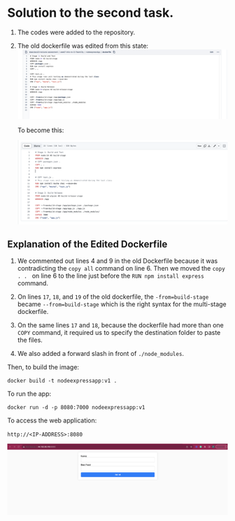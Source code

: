 # Solution to the second task.

1. The codes were added to the repository.
2. The old dockerfile was edited from this state:
    ![old-dockerfile](images/dockerfile-old.png)

    To become this:

    ![new-dockerfile](images/dockerfile-new.png)

## Explanation of the Edited Dockerfile
1. We commented out lines 4 and 9 in the old Dockerfile because it was contradicting the `copy all` command on line 6. Then we moved the `copy . . ` on line 6 to the line just before the `RUN npm install express` command.
    
2. On lines `17`, `18`, and `19` of the old dockerfile, the `-from=build-stage` became `--from=build-stage` which is the right syntax for the multi-stage dockerfile.

3. On the same lines `17` and `18`, because the dockerfile had more than one `COPY` command, it required us to specify the destination folder to paste the files.

4. We also added a forward slash in front of `./node_modules`.

Then, to build the image:

```
docker build -t nodeexpressapp:v1 .
```

To run the app:

```
docker run -d -p 8080:7000 nodeexpressapp:v1
```

To access the web application:

`http://<IP-ADDRESS>:8080`

![web-application](images/nodeexpressApp.png)

